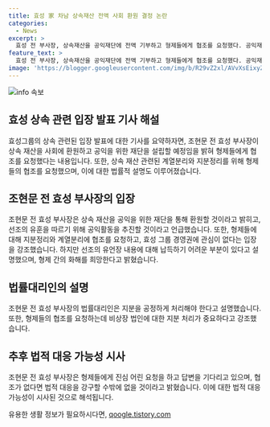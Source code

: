 ```yaml
---
title: 효성 家 차남 상속재산 전액 사회 환원 결정 논란
categories:
  - News
excerpt: >
  효성 전 부사장, 상속재산을 공익재단에 전액 기부하고 형제들에게 협조를 요청했다. 공익재단은 단빛재단으로 명명되었으며, 회장은 공익활동이 기본 활동이 될 것이라고 설명했다. 계열분리와 지분 정리에 대해 협조를 요청하며, 법률대리인은 공정거래법을 준수할 것을 강조했다. 또한 유언 내용에 대한 이견을 표명하며 형제들과의 화해를 희망했지만, 법적 조치 가능성도 언급했다. (문장 수: 73, 글자 수: 447)
feature_text: >
  효성 전 부사장, 상속재산을 공익재단에 전액 기부하고 형제들에게 협조를 요청했다. 공익재단은 단빛재단으로 명명되었으며, 회장은 공익활동이 기본 활동이 될 것이라고 설명했다. 계열분리와 지분 정리에 대해 협조를 요청하며, 법률대리인은 공정거래법을 준수할 것을 강조했다. 또한 유언 내용에 대한 이견을 표명하며 형제들과의 화해를 희망했지만, 법적 조치 가능성도 언급했다. (문장 수: 73, 글자 수: 447)
image: 'https://blogger.googleusercontent.com/img/b/R29vZ2xl/AVvXsEixyZcFfHzMRdzZMjFBmAUKJYCLCGyLL1o632UiGVXcaFdKo_bkvkuCioo0uUKlGfBVcT3P84aROyZIXSBEx3Aw5nCQ3pTgDom1WDC4m8eifvWiAmWEEVb4x6G_l8C0QH225ldMjyaFvpxGEBGNO37VmDTDMHGhJPq73UglMfDca1-0aw/s1600/blogspot.png'
---
```


<p><img src="https://blogger.googleusercontent.com/img/b/R29vZ2xl/AVvXsEixyZcFfHzMRdzZMjFBmAUKJYCLCGyLL1o632UiGVXcaFdKo_bkvkuCioo0uUKlGfBVcT3P84aROyZIXSBEx3Aw5nCQ3pTgDom1WDC4m8eifvWiAmWEEVb4x6G_l8C0QH225ldMjyaFvpxGEBGNO37VmDTDMHGhJPq73UglMfDca1-0aw/s1600/blogspot.png" alt="info 속보" /></p>

<h2 data-ke-size="size26">효성 상속 관련 입장 발표 기사 해설</h2>

<p data-ke-size="size16">효성그룹의 상속 관련된 입장 발표에 대한 기사를 요약하자면, 조현문 전 효성 부사장이 상속 재산을 사회에 환원하고 공익을 위한 재단을 설립할 예정임을 밝혀 형제들에게 협조를 요청했다는 내용입니다. 또한, 상속 재산 관련된 계열분리와 지분정리를 위해 형제들의 협조를 요청했으며, 이에 대한 법률적 설명도 이루어졌습니다.</p>

<h2 data-ke-size="size26">조현문 전 효성 부사장의 입장</h2>

<p data-ke-size="size16">조현문 전 효성 부사장은 상속 재산을 공익을 위한 재단을 통해 환원할 것이라고 밝히고, 선조의 유훈을 따르기 위해 공익활동을 추진할 것이라고 언급했습니다. 또한, 형제들에 대해 지분정리와 계열분리에 협조를 요청하고, 효성 그룹 경영권에 관심이 없다는 입장을 강조했습니다. 하지만 선조의 유언장 내용에 대해 납득하기 어려운 부분이 있다고 설명했으며, 형제 간의 화해를 희망한다고 밝혔습니다.</p>

<h2 data-ke-size="size26">법률대리인의 설명</h2>

<p data-ke-size="size16">조현문 전 효성 부사장의 법률대리인은 지분을 공정하게 처리해야 한다고 설명했습니다. 또한, 형제들의 협조를 요청하는데 비상장 법인에 대한 지분 처리가 중요하다고 강조했습니다.</p>

<h2 data-ke-size="size26">추후 법적 대응 가능성 시사</h2>

<p data-ke-size="size16">조현문 전 효성 부사장은 형제들에게 진심 어린 요청을 하고 답변을 기다리고 있으며, 협조가 없다면 법적 대응을 강구할 수밖에 없을 것이라고 밝혔습니다. 이에 대한 법적 대응 가능성이 시사된 것으로 해석됩니다.</p>
유용한 생활 정보가 필요하시다면, <a href="https://qoogle.tistory.com" rel="dofollow">qoogle.tistory.com</a>


